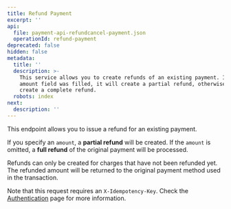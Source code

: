 ```yaml
---
title: Refund Payment
excerpt: ''
api:
  file: payment-api-refundcancel-payment.json
  operationId: refund-payment
deprecated: false
hidden: false
metadata:
  title: ''
  description: >-
    This service allows you to create refunds of an existing payment. If the
    amount field was filled, it will create a partial refund, otherwise it will
    create a complete refund.
  robots: index
next:
  description: ''
---
```

This endpoint allows you to issue a refund for an existing payment.

If you specify an `amount`, a **partial refund** will be created. If the `amount` is omitted, a **full refund** of the original payment will be processed.

Refunds can only be created for charges that have not been refunded yet. The refunded amount will be returned to the original payment method used in the transaction.

Note that this request requires an `X-Idempotency-Key`. Check the [Authentication](ref:authentication#idempotency) page for more information.